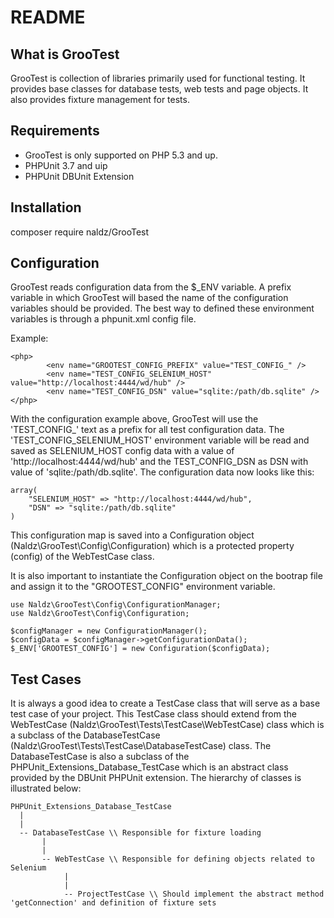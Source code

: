 README
======

What is GrooTest
----------------

GrooTest is collection of libraries primarily used for functional testing. It provides
base classes for database tests, web tests and page objects. It also provides fixture 
management for tests.

Requirements
------------

- GrooTest is only supported on PHP 5.3 and up.
- PHPUnit 3.7 and uip
- PHPUnit DBUnit Extension

Installation
------------

composer require naldz/GrooTest


Configuration
-------------

GrooTest reads configuration data from the $_ENV variable. A prefix variable in which GrooTest
will based the name of the configuration variables should be provided. The best way to defined these
environment variables is through a phpunit.xml config file.

Example:

```
<php>
        <env name="GROOTEST_CONFIG_PREFIX" value="TEST_CONFIG_" />
        <env name="TEST_CONFIG_SELENIUM_HOST" value="http://localhost:4444/wd/hub" />
        <env name="TEST_CONFIG_DSN" value="sqlite:/path/db.sqlite" />
</php>

```

With the configuration example above, GrooTest will use the 'TEST_CONFIG_' text as a prefix for all 
test configuration data. The 'TEST_CONFIG_SELENIUM_HOST' environment variable will be read and saved as
SELENIUM_HOST config data with a value of 'http://localhost:4444/wd/hub' and the TEST_CONFIG_DSN as 
DSN with value of 'sqlite:/path/db.sqlite'. The configuration data now looks like this:

```
array(
    "SELENIUM_HOST" => "http://localhost:4444/wd/hub",
    "DSN" => "sqlite:/path/db.sqlite"
)
```

This configuration map is saved into a Configuration object (Naldz\GrooTest\Config\Configuration) which 
is a protected property (config) of the WebTestCase class.

It is also important to instantiate the Configuration object on the bootrap file and assign it to the 
"GROOTEST_CONFIG" environment variable.

```
use Naldz\GrooTest\Config\ConfigurationManager;
use Naldz\GrooTest\Config\Configuration;

$configManager = new ConfigurationManager();
$configData = $configManager->getConfigurationData();
$_ENV['GROOTEST_CONFIG'] = new Configuration($configData);
```

Test Cases
----------

It is always a good idea to create a TestCase class that will serve as a base test case of your project. 
This TestCase class should extend from the WebTestCase (Naldz\GrooTest\Tests\TestCase\WebTestCase) class 
which is a subclass of the DatabaseTestCase (Naldz\GrooTest\Tests\TestCase\DatabaseTestCase) class. The
DatabaseTestCase is also a subclass of the PHPUnit_Extensions_Database_TestCase which is an abstract
class provided by the DBUnit PHPUnit extension. The hierarchy of classes is illustrated below:


```
PHPUnit_Extensions_Database_TestCase
  |
  |
  -- DatabaseTestCase \\ Responsible for fixture loading
       |
       |
       -- WebTestCase \\ Responsible for defining objects related to Selenium
            |
            | 
            -- ProjectTestCase \\ Should implement the abstract method 'getConnection' and definition of fixture sets
```